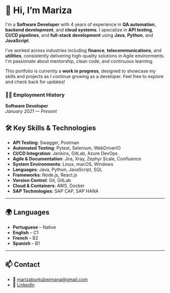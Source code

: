 # 👋 Hi, I’m Mariza

I'm a **Software Developer** with 4 years of experience in **QA automation**, **backend development**, and **cloud systems**. I specialize in **API testing**, **CI/CD pipelines**, and **full-stack development** using **Java**, **Python**, and **JavaScript**.

I've worked across industries including **finance**, **telecommunications**, and **utilities**, consistently delivering high-quality solutions in Agile environments. I'm passionate about mentorship, clean code, and continuous learning.

This portfolio is currently a **work in progress**, designed to showcase my skills and projects as I continue growing as a developer. Feel free to explore and check back for updates!

### 👩‍💻 Employment History

**Software Developer**  
*January 2021 — Present*

## 🛠️ Key Skills & Technologies

- **API Testing**: Swagger, Postman  
- **Automated Testing**: Pytest, Selenium, WebDriverIO  
- **CI/CD Integration**: Jenkins, GitLab, Azure DevOps  
- **Agile & Documentation**: Jira, Xray, Zephyr Scale, Confluence  
- **System Environments**: Linux, macOS, Windows  
- **Languages**: Java, Python, JavaScript, SQL  
- **Frameworks**: Node.js, React.js  
- **Version Control**: Git, GitLab  
- **Cloud & Containers**: AWS, Docker  
- **SAP Technologies**: SAP CAP, SAP HANA  

---

## 🌍 Languages

- **Portuguese** – Native  
- **English** – C1  
- **French** – B2  
- **Spanish** – B1  

---

## 📫 Contact

- 📧 marizabuntubwimana@gmail.com  
- 🔗 [LinkedIn](https://www.linkedin.com/in/mariza-buntubwimana)

